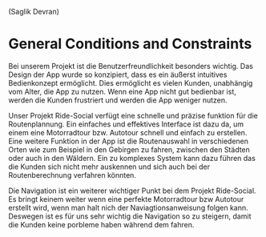 (Saglik Devran)  
# General Conditions and Constraints
Bei unserem Projekt ist die Benutzerfreundlichkeit besonders wichtig. Das Design der App wurde so konzipiert, dass es ein äußerst intuitives Bedienkonzept ermöglicht. Dies ermöglicht es vielen Kunden, unabhängig vom Alter, die App zu nutzen. Wenn eine App nicht gut bedienbar ist, werden die Kunden frustriert und werden die App weniger nutzen.

Unser Projekt Ride-Social verfügt eine schnelle und präzise funktion für die Routenplannung. Ein einfaches und effektives Interface ist dazu da, um einem eine Motorradtour bzw. Autotour schnell und einfach zu erstellen. Eine weitere Funktion in der App ist die Routenauswahl in verschiedenen Orten wie zum Beispiel in den Gebirgen zu fahren, zwischen den Städten oder auch in den Wäldern. Ein zu komplexes System kann dazu führen das die Kunden sich nicht mehr auskennen und sich auch bei der Routenberechnung verfahren könnten.

Die Navigation ist ein weiterer wichtiger Punkt bei dem Projekt Ride-Social. Es bringt keinem weiter wenn eine perfekte Motorradtour bzw Autotour erstellt wird, wenn man halt nich der Naviagtionsanweisung folgen kann. Deswegen ist es für uns sehr wichtig die Navigation so zu steigern, damit die Kunden keine porbleme haben während dem fahren.




